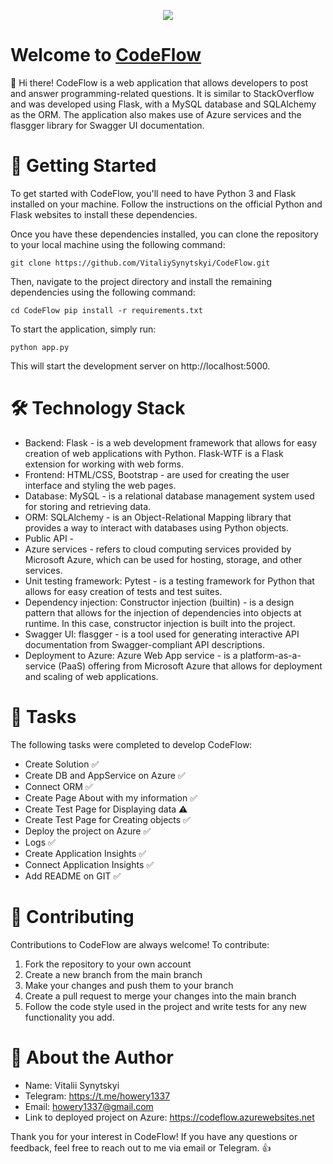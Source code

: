 <p align="center">
  <img src="https://user-images.githubusercontent.com/91220971/224810820-2db86cd9-0fa9-4788-86b4-084db904d12d.png">
</p>

# Welcome to [CodeFlow](https://codeflow.azurewebsites.net)

👋 Hi there! CodeFlow is a web application that allows developers to post and answer programming-related questions. It is similar to StackOverflow and was developed using Flask, with a MySQL database and SQLAlchemy as the ORM. The application also makes use of Azure services and the flasgger library for Swagger UI documentation.

# 🚀 Getting Started
To get started with CodeFlow, you'll need to have Python 3 and Flask installed on your machine. Follow the instructions on the official Python and Flask websites to install these dependencies.

Once you have these dependencies installed, you can clone the repository to your local machine using the following command:

`git clone https://github.com/VitaliySynytskyi/CodeFlow.git`

Then, navigate to the project directory and install the remaining dependencies using the following command:

`cd CodeFlow
pip install -r requirements.txt`

To start the application, simply run:

`python app.py`

This will start the development server on http://localhost:5000.

# 🛠️ Technology Stack


- Backend: Flask - is a web development framework that allows for easy creation of web applications with Python. Flask-WTF is a Flask extension for working with web forms.
- Frontend: HTML/CSS, Bootstrap - are used for creating the user interface and styling the web pages.
- Database: MySQL - is a relational database management system used for storing and retrieving data.
- ORM: SQLAlchemy - is an Object-Relational Mapping library that provides a way to interact with databases using Python objects.
- Public API - 
- Azure services - refers to cloud computing services provided by Microsoft Azure, which can be used for hosting, storage, and other services.
- Unit testing framework: Pytest - is a testing framework for Python that allows for easy creation of tests and test suites.
- Dependency injection: Constructor injection (builtin) - is a design pattern that allows for the injection of dependencies into objects at runtime. In this case, constructor injection is built into the project.
- Swagger UI: flasgger - is a tool used for generating interactive API documentation from Swagger-compliant API descriptions.
- Deployment to Azure: Azure Web App service - is a platform-as-a-service (PaaS) offering from Microsoft Azure that allows for deployment and scaling of web applications.

# 📝 Tasks

The following tasks were completed to develop CodeFlow:
- Create Solution ✅
- Create DB and AppService on Azure ✅
- Connect ORM ✅
- Create Page About with my information ✅
- Create Test Page for Displaying data ⚠️
- Create Test Page for Creating objects ✅
- Deploy the project on Azure ✅
- Logs ✅
- Create Application Insights ✅
- Connect Application Insights ✅
- Add README on GIT ✅

# 💬 Contributing

Contributions to CodeFlow are always welcome! To contribute:
1. Fork the repository to your own account
2. Create a new branch from the main branch
3. Make your changes and push them to your branch
4. Create a pull request to merge your changes into the main branch
5. Follow the code style used in the project and write tests for any new functionality you add.

# 📝 About the Author

- Name: Vitalii Synytskyi
- Telegram: https://t.me/howery1337
- Email: howery1337@gmail.com
- Link to deployed project on Azure: https://codeflow.azurewebsites.net

Thank you for your interest in CodeFlow! If you have any questions or feedback, feel free to reach out to me via email or Telegram. 👍

